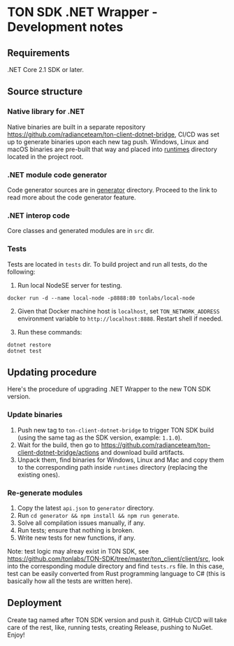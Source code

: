 ﻿# TON SDK .NET Wrapper - Development notes

## Requirements

.NET Core 2.1 SDK or later.

## Source structure

### Native library for .NET

Native binaries are built in a separate repository https://github.com/radianceteam/ton-client-dotnet-bridge,
CI/CD was set up to generate binaries upon each new tag push. Windows, Linux and macOS binaries are pre-built 
that way and placed into [runtimes](runtimes/readme.md) directory located in the project root.

### .NET module code generator

Code generator sources are in [generator](generator/readme.md) directory. Proceed to the link 
to read more about the code generator feature.

### .NET interop code

Core classes and generated modules are in `src` dir.

### Tests

Tests are located in `tests` dir. To build project and run all tests, do the following:

1. Run local NodeSE server for testing.

```
docker run -d --name local-node -p8888:80 tonlabs/local-node
```

2. Given that Docker machine host is `localhost`, set `TON_NETWORK_ADDRESS` environment 
variable to `http://localhost:8888`. Restart shell if needed.

3. Run these commands:

```
dotnet restore
dotnet test
```

## Updating procedure

Here's the procedure of upgrading .NET Wrapper to the new TON SDK version.

### Update binaries

1. Push new tag to `ton-client-dotnet-bridge` to trigger TON SDK build (using the same tag as the SDK version, example: `1.1.0`).
2. Wait for the build, then go to https://github.com/radianceteam/ton-client-dotnet-bridge/actions and download build artifacts.
3. Unpack them, find binaries for Windows, Linux and Mac and copy them to the corresponding path inside `runtimes` directory (replacing the existing ones).

### Re-generate modules

1. Copy the latest `api.json` to `generator` directory.
2. Run `cd generator && npm install && npm run generate`.
3. Solve all compilation issues manually, if any.
4. Run tests; ensure that nothing is broken.
5. Write new tests for new functions, if any.

Note: test logic may alreay exist in TON SDK, see https://github.com/tonlabs/TON-SDK/tree/master/ton_client/client/src, 
look into the corresponding module directory and find `tests.rs` file. In this case, test can be easily converted 
from Rust programming language to C# (this is basically how all the tests are written here).

## Deployment

Create tag named after TON SDK version and push it. GitHub CI/CD will take care of the rest, 
like, running tests, creating Release, pushing to NuGet. Enjoy!
